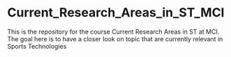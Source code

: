 # Current_Research_Areas_in_ST_MCI
This is the repository for the course Current Research Areas in ST at MCI. The goal here is to have a closer look on topic that are currently relevant in Sports Technologies
